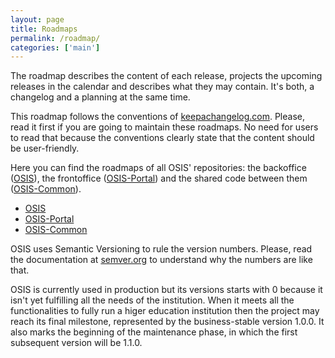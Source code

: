 ```yaml
---
layout: page
title: Roadmaps
permalink: /roadmap/
categories: ['main']
---
```


The roadmap describes the content of each release, projects the upcoming
releases in the calendar and describes what they may contain. It's both,
a changelog and a planning at the same time.

This roadmap follows the conventions of [keepachangelog.com](http://keepachangelog.com).
Please, read it first if you are going to maintain these roadmaps. No need for
users to read that because the conventions clearly state that the content
should be user-friendly.

Here you can find the roadmaps of all OSIS' repositories:
the backoffice ([OSIS](https://github.com/uclouvain/osis)),
the frontoffice ([OSIS-Portal](https://github.com/uclouvain/osis-portal)) and
the shared code between them ([OSIS-Common](https://github.com/uclouvain/osis-common)).

- [OSIS](/osis/roadmap/osis/)
- [OSIS-Portal](/osis/roadmap/osis_portal/)
- [OSIS-Common](/osis/roadmap/osis_common/)

OSIS uses Semantic Versioning to rule the version numbers. Please, read the
documentation at [semver.org](http://semver.org) to understand why the numbers
are like that.

OSIS is currently used in production but its versions starts with 0 because it
isn't yet fulfilling all the needs of the institution. When it meets all the
functionalities to fully run a higer education institution then the project may
reach its final milestone, represented by the business-stable version 1.0.0. It
also marks the beginning of the maintenance phase, in which the first
subsequent version will be 1.1.0.
